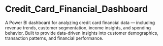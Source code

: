 # Credit_Card_Financial_Dashboard
A Power BI dashboard for analyzing credit card financial data — including revenue trends, customer segmentation, income insights, and spending behavior. Built to provide data-driven insights into customer demographics, transaction patterns, and financial performance.
